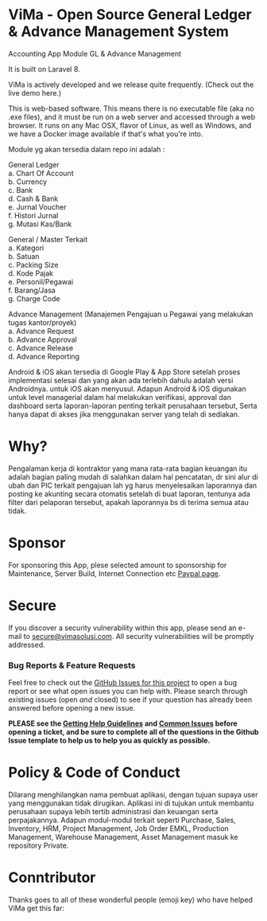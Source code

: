# ViMa - Open Source General Ledger & Advance Management System 
Accounting App Module GL &amp; Advance Management

It is built on Laravel 8.

ViMa is actively developed and we release quite frequently. (Check out the live demo here.)

This is web-based software. This means there is no executable file (aka no .exe files), and it must be run on a web server and accessed through a web browser. It runs on any Mac OSX, flavor of Linux, as well as Windows, and we have a Docker image available if that's what you're into.

Module yg akan tersedia dalam repo ini adalah :

General Ledger<br>
a. Chart Of Account<br>
b. Currency<br>
c. Bank<br>
d. Cash & Bank<br>
e. Jurnal Voucher<br>
f. Histori Jurnal<br>
g. Mutasi Kas/Bank<br>

General / Master Terkait<br>
a. Kategori<br>
b. Satuan<br>
c. Packing Size<br>
d. Kode Pajak<br>
e. Personil/Pegawai<br>
f. Barang/Jasa<br>
g. Charge Code<br>

Advance Management (Manajemen Pengajuan u Pegawai yang melakukan tugas kantor/proyek)<br>
a. Advance Request<br>
b. Advance Approval<br>
c. Advance Release<br>
d. Advance Reporting<br>

Android & iOS akan tersedia di Google Play & App Store setelah proses implementasi selesai dan yang akan ada terlebih dahulu adalah versi Androidnya. untuk iOS akan menyusul.
Adapun Android & iOS digunakan untuk level managerial dalam hal melakukan verifikasi, approval dan dashboard serta laporan-laporan penting terkait perusahaan tersebut, Serta hanya dapat di akses jika menggunakan server yang telah di sediakan.

# Why?
Pengalaman kerja di kontraktor yang mana rata-rata bagian keuangan itu adalah bagian paling mudah di salahkan dalam hal pencatatan, dr sini alur di ubah dan PIC terkait pengajuan lah yg harus menyelesaikan laporannya dan posting ke akunting secara otomatis setelah di buat laporan, tentunya ada filter dari pelaporan tersebut, apakah laporannya bs di terima semua atau tidak.

# Sponsor
For sponsoring this App, plese selected amount to sponsorship for Maintenance, Server Build, Internet Connection etc [Paypal page](https://paypal.me/vimasol).

# Secure
If you discover a security vulnerability within this app, please send an e-mail to  [secure@vimasolusi.com](mailto:secure@vimasolusi.com). All security vulnerabilities will be promptly addressed.

### Bug Reports & Feature Requests

Feel free to check out the [GitHub Issues for this project](https://github.com/vm0993/vmGL/issues) to open a bug report or see what open issues you can help with. Please search through existing issues (open *and* closed) to see if your question has already been answered before opening a new issue.

**PLEASE see the [Getting Help Guidelines]() and [Common Issues]() before opening a ticket, and be sure to complete all of the questions in the Github Issue template to help us to help you as quickly as possible.**

# Policy & Code of Conduct

Dilarang menghilangkan nama pembuat aplikasi, dengan tujuan supaya user yang menggunakan tidak dirugikan. Aplikasi ini di tujukan untuk membantu perusahaan supaya lebih tertib administrasi dan keuangan serta perpajakannya. Adapun modul-modul terkait seperti Purchase, Sales, Inventory, HRM, Project Management, Job Order EMKL, Production Management, Warehouse Management, Asset Management masuk ke repository Private.

# Conntributor
Thanks goes to all of these wonderful people (emoji key) who have helped ViMa get this far:
